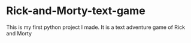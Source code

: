 # Rick-and-Morty-text-game
This is my first python project I made. It is a text adventure game of Rick and Morty 
